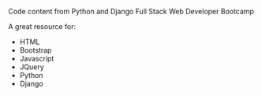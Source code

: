 Code content from Python and Django Full Stack Web Developer Bootcamp

A great resource for:
- HTML
- Bootstrap
- Javascript
- JQuery
- Python
- Django
